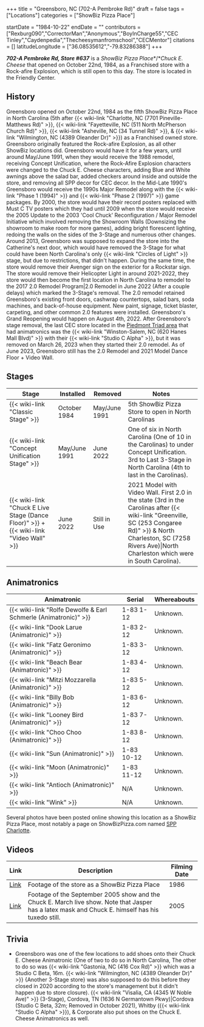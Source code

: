 +++
title = "Greensboro, NC (702-A Pembroke Rd)"
draft = false
tags = ["Locations"]
categories = ["ShowBiz Pizza Place"]


startDate = "1984-10-22"
endDate = ""
contributors = ["Rexburg090","CorrectorMan","Anonymous","BoyInCharge55","CEC Tinley","Caydenpedia","Thecheesymanfromschool","CECMentor"]
citations = []
latitudeLongitude = ["36.08535612","-79.83286388"]
+++

***702-A Pembroke Rd, Store #637*** is a *ShowBiz Pizza Place**/**Chuck E. Cheese* that opened on October 22nd, 1984, as a Franchised store with a Rock-afire Explosion, which is still open to this day. The store is located in the Friendly Center.

## History

Greensboro opened on October 22nd, 1984 as the fifth ShowBiz Pizza Place in North Carolina (5th after {{< wiki-link "Charlotte, NC (7701 Pineville-Matthews Rd)" >}}, {{< wiki-link "Fayetteville, NC (511 North McPherson Church Rd)" >}}, {{< wiki-link "Asheville, NC (34 Tunnel Rd)" >}}, &amp; {{< wiki-link "Wilmington, NC (4389 Oleander Dr)" >}}) as a Franchised owned store. Greensboro originally featured the Rock-afire Explosion, as all other ShowBiz locations did. Greensboro would have it for a few years, until around May/June 1991, when they would receive the 1988 remodel, receiving Concept Unification, where the Rock-Afire Explosion characters were changed to the Chuck E. Cheese characters, adding Blue and White awnings above the salad bar, added checkers around inside and outside the store, and removing all SPP decor for CEC decor. In the Mid-Late 1990's Greensboro would receive the 1990s Major Remodel along with the {{< wiki-link "Phase 1 (1994)" >}} and {{< wiki-link "Phase 2 (1997)" >}} game packages. By 2000, the store would have their record posters replaced with Must C TV posters which they had until 2009 when the store would receive the 2005 Update to the 2003 'Cool Chuck' Reconfiguration / Major Remodel Initiative which involved removing the Showroom Walls (Downsizing the showroom to make room for more games), adding bright florescent lighting, redoing the walls on the sides of the 3-Stage and numerous other changes. Around 2013, Greensboro was supposed to expand the store into the Catherine's next door, which would have removed the 3-Stage for what could have been North Carolina's only {{< wiki-link "Circles of Light" >}} stage, but due to restrictions, that didn't happen. During the same time, the store would remove their Avenger sign on the exterior for a Rockstar sign. The store would remove their Helicopter Light in around 2021-2022, they store would then become the first location in North Carolina to remodel to the 2017 2.0 Remodel Program|2.0 Remodel in June 2022 (After a couple delays) which marked the 3-Stage's removal. The 2.0 remodel retained Greensboro's existing front doors, cashwrap countertops, salad bars, soda machines, and back-of-house equipment. New paint, signage, ticket blaster, carpeting, and other common 2.0 features were installed. Greensboro's Grand Reopening would happen on August 4th, 2022. After Greensboro's stage removal, the last CEC store located in the [Piedmont Triad area](https://en.wikipedia.org/wiki/Piedmont_Triad) that had animatronics was the {{< wiki-link "Winston-Salem, NC (620 Hanes Mall Blvd)" >}} with their {{< wiki-link "Studio C Alpha" >}}, but it was removed on March 26, 2023 when they started their 2.0 remodel. As of June 2023, Greensboro still has the 2.0 Remodel and 2021 Model Dance Floor + Video Wall.

## Stages

| Stage                                                                                             | Installed     | Removed       | Notes                                                                                                                                                                                                                                   |
|---------------------------------------------------------------------------------------------------|---------------|---------------|-----------------------------------------------------------------------------------------------------------------------------------------------------------------------------------------------------------------------------------------|
| {{< wiki-link "Classic Stage" >}}                                                           | October 1984  | May/June 1991 | 5th ShowBiz Pizza Store to open in North Carolinas                                                                                                                                                                                      |
| {{< wiki-link "Concept Unification Stage" >}}                                               | May/June 1991 | June 2022     | One of six in North Carolina (One of 10 in the Carolinas) to under Concept Unification. 3rd to Last 3-Stage in North Carolina (4th to last in the Carolinas).                                                                           |
| {{< wiki-link "Chuck E Live Stage (Dance Floor)" >}} + {{< wiki-link "Video Wall" >}} | June 2022     | Still in Use  | 2021 Model with Video Wall. First 2.0 in the state (3rd in the Carolinas after {{< wiki-link "Greenville, SC (253 Congaree Rd)" >}} &amp; North Charleston, SC (7258 Rivers Ave)\|North Charleston which were in South Carolina). |

## Animatronics

| Animatronic                                                               | Serial     | Whereabouts |
|---------------------------------------------------------------------------|------------|-------------|
| {{< wiki-link "Rolfe Dewolfe &amp; Earl Schmerle (Animatronic)" >}} | 1-83 1-12  | Unknown.    |
| {{< wiki-link "Dook Larue (Animatronic)" >}}                        | 1-83 2-12  | Unknown.    |
| {{< wiki-link "Fatz Geronimo (Animatronic)" >}}                     | 1-83 3-12  | Unknown.    |
| {{< wiki-link "Beach Bear (Animatronic)" >}}                        | 1-83 4-12  | Unknown.    |
| {{< wiki-link "Mitzi Mozzarella (Animatronic)" >}}                  | 1-83 5-12  | Unknown.    |
| {{< wiki-link "Billy Bob (Animatronic)" >}}                         | 1-83 6-12  | Unknown.    |
| {{< wiki-link "Looney Bird (Animatronic)" >}}                       | 1-83 7-12  | Unknown.    |
| {{< wiki-link "Choo Choo (Animatronic)" >}}                         | 1-83 8-12  | Unknown.    |
| {{< wiki-link "Sun (Animatronic)" >}}                               | 1-83 10-12 | Unknown.    |
| {{< wiki-link "Moon (Animatronic)" >}}                              | 1-83 11-12 | Unknown.    |
| {{< wiki-link "Antioch (Animatronic)" >}}                           | N/A        | Unknown.    |
| {{< wiki-link "Wink" >}}                                            | N/A        | Unknown.    |

Several photos have been posted online showing this location as a ShowBiz Pizza Place, most notably a page on ShowBizPizza.com named [SPP Charlotte](https://www.showbizpizza.com/photos/spp/nc_charlotte/index.html).

## Videos

| Link                                                | Description                                                                                                                                       | Filming Date |
|-----------------------------------------------------|---------------------------------------------------------------------------------------------------------------------------------------------------|--------------|
| [Link](https://www.youtube.com/watch?v=PswVPD0ElRs) | Footage of the store as a ShowBiz Pizza Place                                                                                                     | 1986         |
| [Link](https://www.youtube.com/watch?v=_2I7Zv_NibE) | Footage of the September 2005 show and the Chuck E. March live show. Note that Jasper has a latex mask and Chuck E. himself has his tuxedo still. | 2005         |

## Trivia

- Greensboro was one of the few locations to add shoes onto their Chuck E. Cheese Animatronic (One of two to do so in North Carolina, The other to do so was {{< wiki-link "Gastonia, NC (416 Cox Rd)" >}} which was a Studio C Beta, 16m. {{< wiki-link "Wilmington, NC (4389 Oleander Dr)" >}} {Another 3-Stage store} was also supposed to do this before they closed in 2020 according to the store's management but it didn't happen due to store closure). {{< wiki-link "Visalia, CA (4345 W Noble Ave)" >}} (3-Stage), Cordova, TN (1636 N Germantown Pkwy)|Cordova (Studio C Beta, 32m; Removed in October 2021), Whitby ({{< wiki-link "Studio C Alpha" >}}), &amp; Corporate also put shoes on the Chuck E. Cheese Animatronics as well.